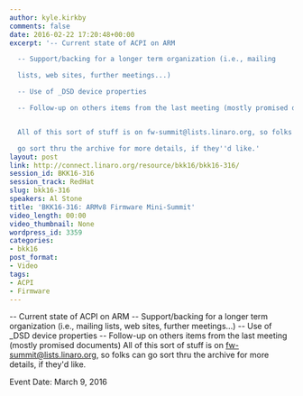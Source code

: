 ```yaml
---
author: kyle.kirkby
comments: false
date: 2016-02-22 17:20:48+00:00
excerpt: '-- Current state of ACPI on ARM

  -- Support/backing for a longer term organization (i.e., mailing

  lists, web sites, further meetings...)

  -- Use of _DSD device properties

  -- Follow-up on others items from the last meeting (mostly promised documents)


  All of this sort of stuff is on fw-summit@lists.linaro.org, so folks can

  go sort thru the archive for more details, if they''d like.'
layout: post
link: http://connect.linaro.org/resource/bkk16/bkk16-316/
session_id: BKK16-316
session_track: RedHat
slug: bkk16-316
speakers: Al Stone
title: 'BKK16-316: ARMv8 Firmware Mini-Summit'
video_length: 00:00
video_thumbnail: None
wordpress_id: 3359
categories:
- bkk16
post_format:
- Video
tags:
- ACPI
- Firmware
---
```


-- Current state of ACPI on ARM -- Support/backing for a longer term organization (i.e., mailing lists, web sites, further meetings...) -- Use of _DSD device properties -- Follow-up on others items from the last meeting (mostly promised documents)  All of this sort of stuff is on fw-summit@lists.linaro.org, so folks can go sort thru the archive for more details, if they'd like.

Event Date: March 9, 2016
